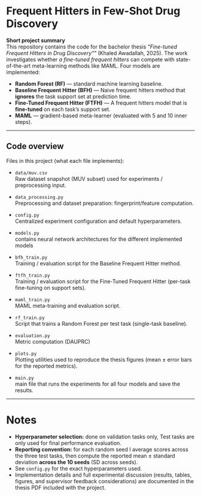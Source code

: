 # Frequent Hitters in Few-Shot Drug Discovery

**Short project summary**  
This repository contains the code for the bachelor thesis *"Fine-tuned Frequent Hitters in Drug Discovery""* (Khaled Awadallah, 2025). The work investigates whether *a fine-tuned frequent hitters* can compete with state-of-the-art meta-learning methods like MAML. Four models are implemented:

- **Random Forest (RF)** — standard machine learning baseline.  
- **Baseline Frequent Hitter (BFH)** — Naive frequent hitters method that **ignores** the task support set at prediction time.  
- **Fine-Tuned Frequent Hitter (FTFH)** — A frequent hitters model that is **fine-tuned** on each task’s support set.  
- **MAML** — gradient-based meta-learner (evaluated with 5 and 10 inner steps).
---

## Code overview

Files in this project (what each file implements):

- `data/muv.csv`  
  Raw dataset snapshot (MUV subset) used for experiments / preprocessing input.

- `data_processing.py`  
  Preprocessing and dataset preparation: fingerprint/feature computation.

- `config.py`  
  Centralized experiment configuration and default hyperparameters.

- `models.py`  
  contains neural network architectures for the different implemented models

- `bfh_train.py`  
  Training / evaluation script for the Baseline Frequent Hitter method.

- `ftfh_train.py`  
  Training / evaluation script for the Fine-Tuned Frequent Hitter (per-task fine-tuning on support sets).

- `maml_train.py`  
  MAML meta-training and evaluation script.

- `rf_train.py`  
  Script that trains a Random Forest per test task (single-task baseline).

- `evaluation.py`  
  Metric computation (DAUPRC)

- `plots.py`  
  Plotting utilities used to reproduce the thesis figures (mean ± error bars for the reported metrics).

- `main.py`  
  main file that runs the experiments for all four models and save the results.

---

# Notes
- **Hyperparameter selection:** done on validation tasks only, Test tasks are only used for final performance evaluation.  
- **Reporting convention:** for each random seed I average scores across the three test tasks, then compute the reported mean ± standard deviation **across the 10 seeds** (SD across seeds).
- See `config.py` for the exact hyperparameters used.  
- Implementation details and full experimental discussion (results, tables, figures, and supervisor feedback considerations) are documented in the thesis PDF included with the project.